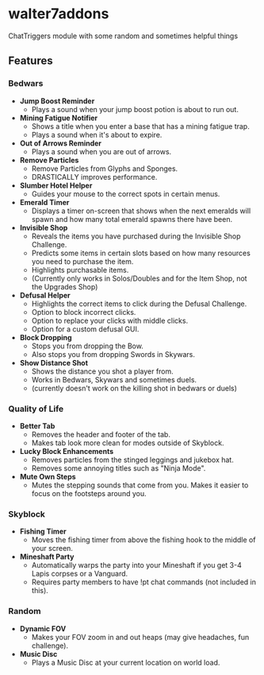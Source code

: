# walter7addons
ChatTriggers module with some random and sometimes helpful things
## Features
### Bedwars
- **Jump Boost Reminder**
  - Plays a sound when your jump boost potion is about to run out.
- **Mining Fatigue Notifier**
  - Shows a title when you enter a base that has a mining fatigue trap.
  - Plays a sound when it's about to expire.
- **Out of Arrows Reminder**
  - Plays a sound when you are out of arrows.
- **Remove Particles**
  - Remove Particles from Glyphs and Sponges.
  - DRASTICALLY improves performance.
- **Slumber Hotel Helper**
  - Guides your mouse to the correct spots in certain menus.
- **Emerald Timer**
  - Displays a timer on-screen that shows when the next emeralds will spawn and how many total emerald spawns there have been.
- **Invisible Shop**
  - Reveals the items you have purchased during the Invisible Shop Challenge.
  - Predicts some items in certain slots based on how many resources you need to purchase the item.
  - Highlights purchasable items.
  - (Currently only works in Solos/Doubles and for the Item Shop, not the Upgrades Shop)
- **Defusal Helper**
  - Highlights the correct items to click during the Defusal Challenge.
  - Option to block incorrect clicks.
  - Option to replace your clicks with middle clicks.
  - Option for a custom defusal GUI.
- **Block Dropping**
  - Stops you from dropping the Bow.
  - Also stops you from dropping Swords in Skywars.
- **Show Distance Shot**
  - Shows the distance you shot a player from.
  - Works in Bedwars, Skywars and sometimes duels.
  - (currently doesn't work on the killing shot in bedwars or duels)

### Quality of Life
- **Better Tab**
  - Removes the header and footer of the tab.
  - Makes tab look more clean for modes outside of Skyblock.
- **Lucky Block Enhancements**
  - Removes particles from the stinged leggings and jukebox hat.
  - Removes some annoying titles such as "Ninja Mode".
- **Mute Own Steps**
  - Mutes the stepping sounds that come from you. Makes it easier to focus on the footsteps around you.
 
### Skyblock
- **Fishing Timer**
  - Moves the fishing timer from above the fishing hook to the middle of your screen.
- **Mineshaft Party**
  - Automatically warps the party into your Mineshaft if you get 3-4 Lapis corpses or a Vanguard.
  - Requires party members to have !pt chat commands (not included in this).

### Random
- **Dynamic FOV**
  - Makes your FOV zoom in and out heaps (may give headaches, fun challenge).
- **Music Disc**
  - Plays a Music Disc at your current location on world load.
